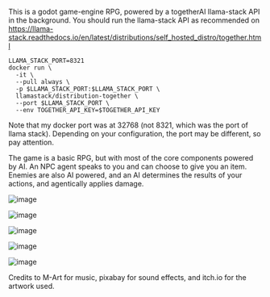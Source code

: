 This is a godot game-engine RPG, powered by a togetherAI llama-stack API in the background.
You should run the llama-stack API as recommended on https://llama-stack.readthedocs.io/en/latest/distributions/self_hosted_distro/together.html
```
LLAMA_STACK_PORT=8321
docker run \
  -it \
  --pull always \
  -p $LLAMA_STACK_PORT:$LLAMA_STACK_PORT \
  llamastack/distribution-together \
  --port $LLAMA_STACK_PORT \
  --env TOGETHER_API_KEY=$TOGETHER_API_KEY
```
Note that my docker port was at 32768 (not 8321, which was the port of llama stack). Depending on your configuration, the port may be different, so pay attention.

The game is a basic RPG, but with most of the core components powered by AI. An NPC agent speaks to you and can choose to give you an item. Enemies are also AI powered, and an AI determines the results of your actions, and agentically applies damage. 

![image](https://github.com/user-attachments/assets/4f106f68-ed49-46fc-b6bf-f676ddd36e33)

![image](https://github.com/user-attachments/assets/a718f49b-2f40-4a16-a242-e9fe1645c18e)

![image](https://github.com/user-attachments/assets/0e0f0618-8b68-447c-bf51-2ea84852cf72)

![image](https://github.com/user-attachments/assets/7c07e4da-fb63-4032-a467-1ea2c5417d25)

![image](https://github.com/user-attachments/assets/17465ba8-55b0-4e0a-90e9-64f7d0fe8da5)




Credits to M-Art for music, pixabay for sound effects, and itch.io for the artwork used.
